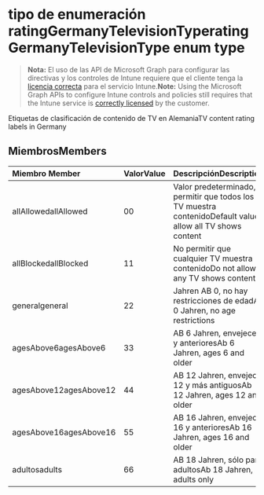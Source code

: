 # <a name="ratinggermanytelevisiontype-enum-type"></a><span data-ttu-id="52f17-101">tipo de enumeración ratingGermanyTelevisionType</span><span class="sxs-lookup"><span data-stu-id="52f17-101">ratingGermanyTelevisionType enum type</span></span>

> <span data-ttu-id="52f17-102">**Nota:** El uso de las API de Microsoft Graph para configurar las directivas y los controles de Intune requiere que el cliente tenga la [licencia correcta](https://go.microsoft.com/fwlink/?linkid=839381) para el servicio Intune.</span><span class="sxs-lookup"><span data-stu-id="52f17-102">**Note:** Using the Microsoft Graph APIs to configure Intune controls and policies still requires that the Intune service is [correctly licensed](https://go.microsoft.com/fwlink/?linkid=839381) by the customer.</span></span>

<span data-ttu-id="52f17-103">Etiquetas de clasificación de contenido de TV en Alemania</span><span class="sxs-lookup"><span data-stu-id="52f17-103">TV content rating labels in Germany</span></span>
## <a name="members"></a><span data-ttu-id="52f17-104">Miembros</span><span class="sxs-lookup"><span data-stu-id="52f17-104">Members</span></span>
|<span data-ttu-id="52f17-105">Miembro	</span><span class="sxs-lookup"><span data-stu-id="52f17-105">Member</span></span>|<span data-ttu-id="52f17-106">Valor</span><span class="sxs-lookup"><span data-stu-id="52f17-106">Value</span></span>|<span data-ttu-id="52f17-107">Descripción</span><span class="sxs-lookup"><span data-stu-id="52f17-107">Description</span></span>|
|:---|:---|:---|
|<span data-ttu-id="52f17-108">allAllowed</span><span class="sxs-lookup"><span data-stu-id="52f17-108">allAllowed</span></span>|<span data-ttu-id="52f17-109">0</span><span class="sxs-lookup"><span data-stu-id="52f17-109">0</span></span>|<span data-ttu-id="52f17-110">Valor predeterminado, permitir que todos los TV muestra contenido</span><span class="sxs-lookup"><span data-stu-id="52f17-110">Default value, allow all TV shows content</span></span>|
|<span data-ttu-id="52f17-111">allBlocked</span><span class="sxs-lookup"><span data-stu-id="52f17-111">allBlocked</span></span>|<span data-ttu-id="52f17-112">1</span><span class="sxs-lookup"><span data-stu-id="52f17-112">1</span></span>|<span data-ttu-id="52f17-113">No permitir que cualquier TV muestra contenido</span><span class="sxs-lookup"><span data-stu-id="52f17-113">Do not allow any TV shows content</span></span>|
|<span data-ttu-id="52f17-114">general</span><span class="sxs-lookup"><span data-stu-id="52f17-114">general</span></span>|<span data-ttu-id="52f17-115">2</span><span class="sxs-lookup"><span data-stu-id="52f17-115">2</span></span>|<span data-ttu-id="52f17-116">Jahren AB 0, no hay restricciones de edad</span><span class="sxs-lookup"><span data-stu-id="52f17-116">Ab 0 Jahren, no age restrictions</span></span>|
|<span data-ttu-id="52f17-117">agesAbove6</span><span class="sxs-lookup"><span data-stu-id="52f17-117">agesAbove6</span></span>|<span data-ttu-id="52f17-118">3</span><span class="sxs-lookup"><span data-stu-id="52f17-118">3</span></span>|<span data-ttu-id="52f17-119">AB 6 Jahren, envejece 6 y anteriores</span><span class="sxs-lookup"><span data-stu-id="52f17-119">Ab 6 Jahren, ages 6 and older</span></span>|
|<span data-ttu-id="52f17-120">agesAbove12</span><span class="sxs-lookup"><span data-stu-id="52f17-120">agesAbove12</span></span>|<span data-ttu-id="52f17-121">4</span><span class="sxs-lookup"><span data-stu-id="52f17-121">4</span></span>|<span data-ttu-id="52f17-122">AB 12 Jahren, envejece 12 y más antiguos</span><span class="sxs-lookup"><span data-stu-id="52f17-122">Ab 12 Jahren, ages 12 and older</span></span>|
|<span data-ttu-id="52f17-123">agesAbove16</span><span class="sxs-lookup"><span data-stu-id="52f17-123">agesAbove16</span></span>|<span data-ttu-id="52f17-124">5</span><span class="sxs-lookup"><span data-stu-id="52f17-124">5</span></span>|<span data-ttu-id="52f17-125">AB 16 Jahren, envejece 16 y anteriores</span><span class="sxs-lookup"><span data-stu-id="52f17-125">Ab 16 Jahren, ages 16 and older</span></span>|
|<span data-ttu-id="52f17-126">adultos</span><span class="sxs-lookup"><span data-stu-id="52f17-126">adults</span></span>|<span data-ttu-id="52f17-127">6</span><span class="sxs-lookup"><span data-stu-id="52f17-127">6</span></span>|<span data-ttu-id="52f17-128">AB 18 Jahren, sólo para adultos</span><span class="sxs-lookup"><span data-stu-id="52f17-128">Ab 18 Jahren, adults only</span></span>|



